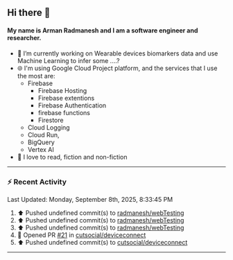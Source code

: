 ## Hi there 👋

#### My name is Arman Radmanesh and I am a software engineer and researcher.

- 🔭 I’m currently working on Wearable devices biomarkers data and use Machine Learning to infer some ....?
- 🌐 I'm using Google Cloud Project platform, and the services that I use the most are:
  - Firebase
     - Firebase Hosting
     - Firebase extentions 
     - Firebase Authentication
     - firebase functions
     - Firestore
  - Cloud Logging
  - Cloud Run,
  - BigQuery
  - Vertex AI
- 📖 I love to read, fiction and non-fiction

---

### :zap: Recent Activity

<!--START_SECTION:activity-->
<!--END_SECTION:activity-->

<!--RECENT_ACTIVITY:last_update-->
Last Updated: Monday, September 8th, 2025, 8:33:45 PM
<!--RECENT_ACTIVITY:last_update_end-->

<!--RECENT_ACTIVITY:start-->
1. ⬆️ Pushed undefined commit(s) to [radmanesh/webTesting](https://github.com/radmanesh/webTesting)
2. ⬆️ Pushed undefined commit(s) to [radmanesh/webTesting](https://github.com/radmanesh/webTesting)
3. ⬆️ Pushed undefined commit(s) to [radmanesh/webTesting](https://github.com/radmanesh/webTesting)
4. 💪 Opened PR [#21](undefined) in [cutsocial/deviceconnect](https://github.com/cutsocial/deviceconnect)
5. ⬆️ Pushed undefined commit(s) to [cutsocial/deviceconnect](https://github.com/cutsocial/deviceconnect)
<!--RECENT_ACTIVITY:end-->

---

<!--
**radmanesh/radmanesh** is a ✨ _special_ ✨ repository because its `README.md` (this file) appears on your GitHub profile.

Here are some ideas to get you started:

- 🔭 I’m currently working on ...
- 🌱 I’m currently learning ...
- 👯 I’m looking to collaborate on ...
- 🤔 I’m looking for help with ...
- 💬 Ask me about ...
- 📫 How to reach me: ...
- 😄 Pronouns: ...
- ⚡ Fun fact: ...
-->
